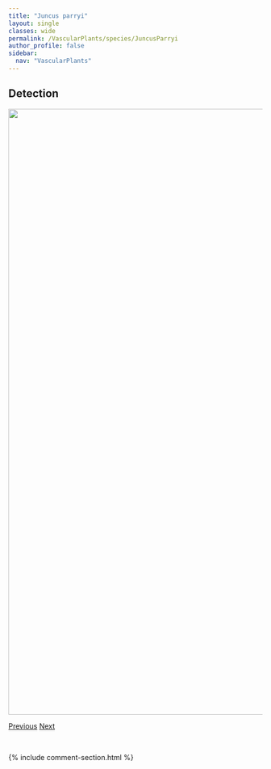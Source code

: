 ```yaml
---
title: "Juncus parryi"
layout: single
classes: wide
permalink: /VascularPlants/species/JuncusParryi
author_profile: false
sidebar:
  nav: "VascularPlants"
---
```


<h2>Detection</h2>

<a href="https://drive.google.com/uc?export=view&id=1UOJGz_Zk5gRNxdh7-3TF4gFOmPELyQgH">
<img src="https://drive.google.com/uc?export=view&id=1UOJGz_Zk5gRNxdh7-3TF4gFOmPELyQgH" height = "1200" width = "800">
</a>


<a href="/DevelopmentWebsite/VascularPlants/species/JuncusNodosus" class="pagination--pager" title="Juncus nodosus">Previous</a> <a href="/DevelopmentWebsite/VascularPlants/species/JuncusTenuis" class="pagination--pager" title="Slender Rush">Next</a>

<p>&nbsp;</p>

{% include comment-section.html %}

